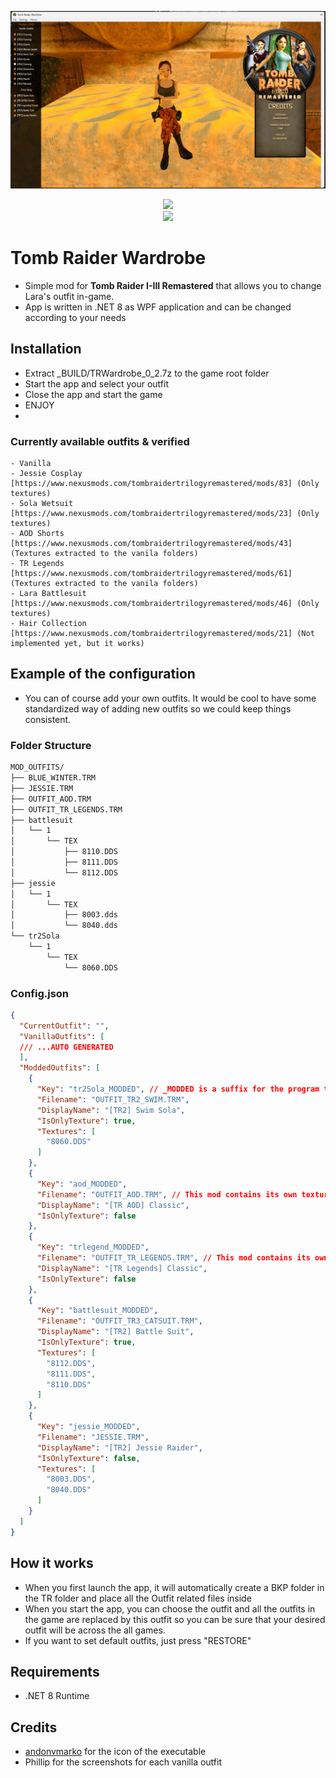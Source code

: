 ![img.png](Images/img.png)
<div style="text-align: center;">
    <a href="https://www.buymeacoffee.com/foxapogames">
        <img width="40px" src="https://i.imgur.com/e3kk9J4.png" />
    </a>
    <br/>
    <a href = "https://paypal.me/foxapo">
        <img src="https://img.shields.io/badge/Paypal-donate-F0544C?style=for-the-badge&logo=paypal&logoColor=F0544C">
    </a>
</div>

# Tomb Raider Wardrobe
- Simple mod for **Tomb Raider I-III Remastered** that allows you to change Lara's outfit in-game.
- App is written in .NET 8 as WPF application and can be changed according to your needs

## Installation
- Extract _BUILD/TRWardrobe_0_2.7z to the game root folder
- Start the app and select your outfit
- Close the app and start the game
- ENJOY
- 
### Currently available outfits & verified
```
- Vanilla
- Jessie Cosplay [https://www.nexusmods.com/tombraidertrilogyremastered/mods/83] (Only textures)
- Sola Wetsuit [https://www.nexusmods.com/tombraidertrilogyremastered/mods/23] (Only textures)
- AOD Shorts [https://www.nexusmods.com/tombraidertrilogyremastered/mods/43] (Textures extracted to the vanila folders)
- TR Legends [https://www.nexusmods.com/tombraidertrilogyremastered/mods/61] (Textures extracted to the vanila folders)
- Lara Battlesuit [https://www.nexusmods.com/tombraidertrilogyremastered/mods/46] (Only textures)
- Hair Collection [https://www.nexusmods.com/tombraidertrilogyremastered/mods/21] (Not implemented yet, but it works)
```

## Example of the configuration
- You can of course add your own outfits. It would be cool to have some standardized way of adding new outfits so we could keep things consistent. 
### Folder Structure
```bash
MOD_OUTFITS/
├── BLUE_WINTER.TRM
├── JESSIE.TRM
├── OUTFIT_AOD.TRM
├── OUTFIT_TR_LEGENDS.TRM
├── battlesuit
│   └── 1
│       └── TEX
│           ├── 8110.DDS
│           ├── 8111.DDS
│           └── 8112.DDS
├── jessie
│   └── 1
│       └── TEX
│           ├── 8003.dds
│           └── 8040.dds
└── tr2Sola
    └── 1
        └── TEX
            └── 8060.DDS
```

### Config.json
```json
{
  "CurrentOutfit": "",
  "VanillaOutfits": [
  /// ...AUTO GENERATED
  ],
  "ModdedOutfits": [
    {
      "Key": "tr2Sola_MODDED", // _MODDED is a suffix for the program to determine that this key is modded (_MODDED is added automatically)
      "Filename": "OUTFIT_TR2_SWIM.TRM",
      "DisplayName": "[TR2] Swim Sola",
      "IsOnlyTexture": true,
      "Textures": [
        "8060.DDS"
      ]
    },
    {
      "Key": "aod_MODDED",
      "Filename": "OUTFIT_AOD.TRM", // This mod contains its own textures so there is no need to specify them
      "DisplayName": "[TR AOD] Classic",
      "IsOnlyTexture": false
    },
    {
      "Key": "trlegend_MODDED",
      "Filename": "OUTFIT_TR_LEGENDS.TRM", // This mod contains its own textures so there is no need to specify them
      "DisplayName": "[TR Legends] Classic",
      "IsOnlyTexture": false
    },
    {
      "Key": "battlesuit_MODDED",
      "Filename": "OUTFIT_TR3_CATSUIT.TRM", 
      "DisplayName": "[TR2] Battle Suit",
      "IsOnlyTexture": true,
      "Textures": [
        "8112.DDS",
        "8111.DDS",
        "8110.DDS"
      ]
    },
    {
      "Key": "jessie_MODDED",
      "Filename": "JESSIE.TRM",
      "DisplayName": "[TR2] Jessie Raider",
      "IsOnlyTexture": false,
      "Textures": [
        "8003.DDS",
        "8040.DDS"
      ]
    }
  ]
}
```

## How it works
- When you first launch the app, it will automatically create a BKP folder in the TR folder and place all the Outfit
  related files inside
- When you start the app, you can choose the outfit and all the outfits in the game are replaced by this outfit so you
  can be sure that your desired outfit will be across the all games.
- If you want to set default outfits, just press "RESTORE"

## Requirements
- .NET 8 Runtime

## Credits
- [andonvmarko](https://www.deviantart.com/andonovmarko/art/Tomb-Raider-I-III-Remastered-Icon-1023270894) for the icon of the executable
- Phillip for the screenshots for each vanilla outfit


